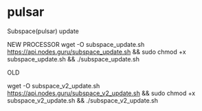 # pulsar
Subspace(pulsar) update

NEW PROCESSOR
wget -O subspace_update.sh https://api.nodes.guru/subspace_update.sh && sudo chmod +x subspace_update.sh && ./subspace_update.sh

OLD

wget -O subspace_v2_update.sh https://api.nodes.guru/subspace_v2_update.sh && sudo chmod +x subspace_v2_update.sh && ./subspace_v2_update.sh
